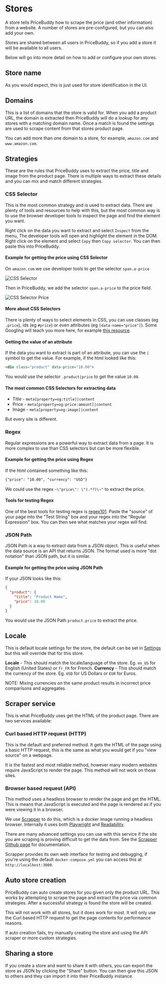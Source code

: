 # Stores

A store tells PriceBuddy how to scrape the price (and other information) 
from a website. A number of stores are pre-configured, but you can also
add your own.

Stores are shared between all users in PriceBuddy, so if you add a store
it will be available to all users.

Below will go into more detail on how to add or configure your own stores.

## Store name

As you would expect, this is just used for store identification in the UI.

## Domains

This is a list of domains that the store is valid for. When you add a product
URL, the domain is extracted then PriceBuddy will do a lookup for any stores
with a matching domain name. Once a match is found the settings are used to
scrape content from that stores product page.

You can add more than one domain to a store, for example, `amazon.com` and 
`www.amazon.com`.

## Strategies

These are the rules that PriceBuddy uses to extract the price, title and 
image from the product page. There is multiple ways to extract these details
and you can mix and match different strategies.

### CSS Selector

This is the most common strategy and is used to extract data. There are plenty
of tools and resources to help with this, but the most common way is to use
the browser developer tools to inspect the page and find the element you want.

Right click on the data you want to extract and select `Inspect` from the menu,
The developer tools will open and highlight the element in the DOM. Right click
on the element and select `Copy` then `Copy selector`. You can then paste this
into PriceBuddy.

#### Example for getting the price using CSS Selector

On `amazon.com` we use developer tools to get the selector `span.a-price`

![CSS Selector](/css-selector.png)

Then in PriceBuddy, we add the selector `span.a-price` to the price field.

![CSS Selector Price](/css-selector-price.png)

#### More about CSS Selectors

There is plenty of ways to select elements in CSS, you can use classes (eg `.price`), 
ids (eg `#price`) or even attributes (eg `[data-name="price"]`). Some Googling will
teach you more here, for example [this resource](https://www.geeksforgeeks.org/css-selectors/).

#### Getting the value of an attribute

If the data you want to extract is part of an attribute, you can use the `|` symbol
to get the value. For example, if the html looked like this:

```html
<div class="product" data-price="10.00">
```

You would use the selector `.product|price` to get the value `10.00`.

#### The most common CSS Selectors for extracting data

* Title - `meta[property=og:title]|content`
* Price - `meta[property=og:price:amount]|content`
* Image - `meta[property=og:image]|content`

But every site is different.

### Regex

Regular expressions are a powerful way to extract data from a page. It is more 
complex to use than CSS selectors but can be more flexible. 

#### Example for getting the price using Regex

If the html contained something like this:

```html
{"price": "10.00", "currency": "USD"}
```

We could use the regex `~\"price\": \"(.*?)\~"` to extract the price. 

#### Tools for testing Regex

One of the best tools for testing regex is [regex101](https://regex101.com/). Paste the 
"source" of your page into the "Test String" box and your regex into the
"Regular Expression" box. You can then see what matches your regex will find.

### JSON Path

JSON Path is a way to extract data from a JSON object. This is useful when the
data source is an API that returns JSON. The format used is more "dot notation" 
than JSON path, but it is similar.

#### Example for getting the price using JSON Path

If your JSON looks like this:
```json
{
  "product": {
    "title": "Product Name",  
    "price": 10.00
  }
}
```

You would use the JSON Path `product.price` to extract the price.

## Locale

This is default locale settings for the store, the default can be set in 
[Settings](/settings.html) but this will override that for this store.

**Locale** - This should match the locale/language of the store.
Eg. `en_US` for English (United States) or `fr_FR` for French.
**Currency** - This should match the currency of the store.
Eg. `USD` for US Dollars or `EUR` for Euros.

NOTE: Mixing currencies on the same product results in incorrect price 
comparisons and aggregates.

## Scraper service

This is what PriceBuddy uses get the HTML of the product page. There are two
services available:

### Curl based HTTP request (HTTP)

This is the default and preferred method. It gets the HTML of the page using a basic
HTTP request, this is the same as what you would get if you "view source" on a
webpage. 

It is the fastest and most reliable method, however many modern websites require 
JavaScript to render the page. This method will not work on those sites.

### Browser based request (API)

This method uses a headless browser to render the page and get the HTML. This is
means that JavaScript is executed and the page is rendered as if you were viewing
it in a browser.

We use [Scrapper](https://github.com/amerkurev/scrapper) to do this, which is a 
docker image running a headless browser. Internally it uses both 
[Playwright](https://github.com/microsoft/playwright) and 
[Readability](https://github.com/mozilla/readability).

There are many advanced settings you can use with this service if the site you are
scraping is proving difficult to get the data from. See the 
[Scrapper Github page](https://github.com/amerkurev/scrapper) for documentation.

Scrapper provides its own web interface for testing and debugging, if you're using
the default `docker-compose.yml` you can access this at `http://localhost:3000`.

## Auto store creation

PriceBuddy can auto create stores for you given only the product URL. This works by
attempting to scrape the page and extract the price via common strategies. After a 
successful strategy is found the store will be created.

This will not work with all stores, but it does work for most. It will only use the
Curl based HTTP request to get the page contents for performance reasons.

If auto creation fails, try manually creating the store and using the API scraper or
more custom strategies.

## Sharing a store

If you create a store and want to share it with others, you can export the store as
JSON by clicking the "Share" button. You can then give this JSON to others and they
can import it into their PriceBuddy instance.
